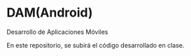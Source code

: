 # DAM(Android)
Desarrollo de Aplicaciones Móviles 

En este repositorio, se subirá el código desarrollado en clase.
